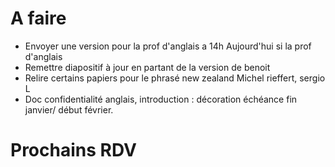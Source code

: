 # A faire
- Envoyer une version pour la prof d'anglais a 14h Aujourd'hui si la prof d'anglais
- Remettre diapositif à jour en partant de la version de benoit
- Relire certains papiers pour le phrasé new zealand Michel rieffert, sergio L
- Doc confidentialité anglais, introduction : décoration échéance fin janvier/ début février. 

# Prochains RDV